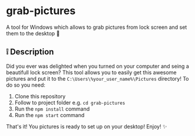 # grab-pictures
A tool for Windows which allows to grab pictures from lock screen and set them to the desktop :sunrise_over_mountains:

## :grey_exclamation: Description

  Did you ever was delighted when you turned on your computer and seing a beautifull lock screen? This tool allows you to easily get this awesome pictures and put it to the ``C:\Users\%your_user_name%\Pictures`` directory!
  To do so you need:
  1. Clone this repository
  2. Follow to project folder e.g. ``cd grab-pictures``
  3. Run the ``npm install`` command
  4. Run the ``npm start`` command
  
  That's it! You pictures is ready to set up on your desktop! Enjoy! :sparkles:
